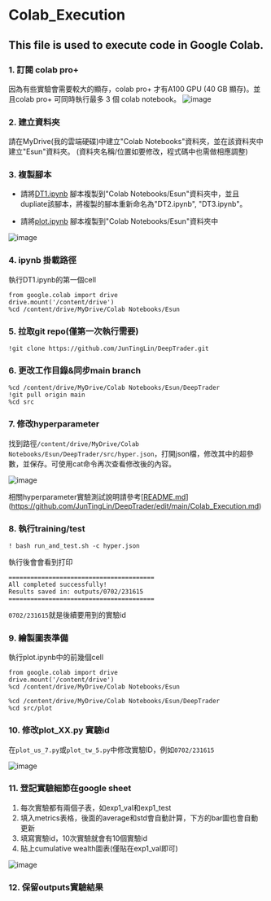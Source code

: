 # Colab_Execution

## This file is used to execute code in Google Colab.

### 1. 訂閱 colab pro+
因為有些實驗會需要較大的顯存，colab pro+ 才有A100 GPU (40 GB 顯存)。並且colab pro+ 可同時執行最多 3 個 colab notebook。
![image](https://github.com/user-attachments/assets/953506cd-d801-4a2d-b114-eaf08b2afd8b)

### 2. 建立資料夾
請在MyDrive(我的雲端硬碟)中建立"Colab Notebooks"資料夾，並在該資料夾中建立"Esun"資料夾。
(資料夾名稱/位置如要修改，程式碼中也需做相應調整)

### 3. 複製腳本
+ 請將[DT1.ipynb](https://colab.research.google.com/drive/16BQWbBPted2uhj01g8BtLy7QeAtqV0o2?usp=drive_link) 腳本複製到"Colab Notebooks/Esun"資料夾中，並且dupliate該腳本，將複製的腳本重新命名為"DT2.ipynb", "DT3.ipynb"。

+ 請將[plot.ipynb](https://colab.research.google.com/drive/1hGRlLlI2IvV1OfBRU6kE5jBRzLpYpmRB?usp=sharing) 腳本複製到"Colab Notebooks/Esun"資料夾中

![image](https://github.com/user-attachments/assets/4274960f-5376-4a2a-8ee0-41097a1c79a1)


### 4. ipynb 掛載路徑
執行DT1.ipynb的第一個cell
```
from google.colab import drive
drive.mount('/content/drive')
%cd /content/drive/MyDrive/Colab Notebooks/Esun
```

### 5. 拉取git repo(僅第一次執行需要)
```
!git clone https://github.com/JunTingLin/DeepTrader.git
```

### 6. 更改工作目錄&同步main branch
```
%cd /content/drive/MyDrive/Colab Notebooks/Esun/DeepTrader
!git pull origin main
%cd src
```


### 7. 修改hyperparameter
找到路徑`/content/drive/MyDrive/Colab Notebooks/Esun/DeepTrader/src/hyper.json`，打開json檔，修改其中的超參數，並保存。可使用cat命令再次查看修改後的內容。

![image](https://github.com/user-attachments/assets/dbb0f26c-d9da-473d-9847-fa1d668b028e)


相關hyperparameter實驗測試說明請參考[[README.md]([README.md](https://github.com/JunTingLin/DeepTrader/edit/main/Colab_Execution.md))](https://github.com/JunTingLin/DeepTrader/edit/main/Colab_Execution.md)

### 8. 執行training/test
```
! bash run_and_test.sh -c hyper.json
```
執行後會會看到打印
```
========================================
All completed successfully!
Results saved in: outputs/0702/231615
========================================
```
`0702/231615`就是後續要用到的實驗id

### 9. 繪製圖表準備
執行plot.ipynb中的前幾個cell
```
from google.colab import drive
drive.mount('/content/drive')
%cd /content/drive/MyDrive/Colab Notebooks/Esun

%cd /content/drive/MyDrive/Colab Notebooks/Esun/DeepTrader
%cd src/plot
```

### 10. 修改plot_XX.py 實驗id
在`plot_us_7.py`或`plot_tw_5.py`中修改實驗ID，例如`0702/231615`

![image](https://github.com/user-attachments/assets/853fb318-62d5-4b5d-b48b-f638185f0ea7)


### 11. 登記實驗細節在google sheet

1.  每次實驗都有兩個子表，如exp1_val和exp1_test
2.  填入metrics表格，後面的average和std會自動計算，下方的bar圖也會自動更新
3. 填寫實驗id，10次實驗就會有10個實驗id
4. 貼上cumulative wealth圖表(僅貼在exp1_val即可)

![image](https://github.com/user-attachments/assets/84caa4f8-0362-4d9b-b753-ea59080dd126)


### 12. 保留outputs實驗結果
